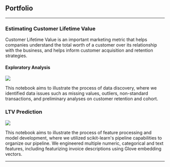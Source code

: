 ## Portfolio

---

### Estimating Customer Lifetime Value

Customer Lifetime Value is an important marketing metric that helps companies understand the total worth of a customer over its relationship with the business, and helps inform customer acquisition and retention strategies. 

#### Exploratory Analysis
[![](https://img.shields.io/badge/Jupyter-open_notebook-blue?logo=%23F37626)](https://bobby-nguy.github.io/notebooks/LTVExploratoryAnalysis.html)

This notebook aims to illustrate the process of data discovery, where we identified data issues such as missing values, outliers, non-standard transactions, and preliminary analyses on customer retention and cohort.

### LTV Prediction
[![](https://img.shields.io/badge/Jupyter-open_notebook-blue?logo=%23F37626)](https://bobby-nguy.github.io/notebooks/LTVPredictions.html)

This notebook aims to illustrate the process of feature processing and model development, where we utilized scikit-learn's pipeline capabilities to organize our pipeline. We engineered multiple numeric, categorical and text features, including featurizing invoice descriptions using Glove embedding vectors.


---

